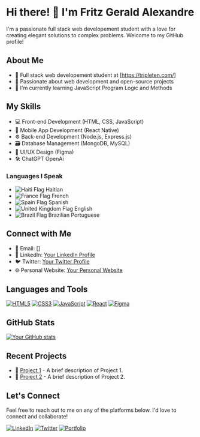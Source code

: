 <!-- Header -->
# Hi there! 👋 I'm Fritz Gerald Alexandre

I'm a passionate full stack web developement student with a love for creating elegant solutions to complex problems. Welcome to my GitHub profile!

<!-- About Me -->
## About Me

- 💼 Full stack web developement student at [https://tripleten.com/]
- 🚀 Passionate about web development and open-source projects
- 🌱 I'm currently learning JavaScript Program Logic and Methods

<!-- My Skills -->
## My Skills

- 💻 Front-end Development (HTML, CSS, JavaScript)
- 📱 Mobile App Development (React Native)
- ⚙️ Back-end Development (Node.js, Express.js)
- 🗃️ Database Management (MongoDB, MySQL)
- 🧰 UI/UX Design (Figma)
- 🛠️ ChatGPT OpenAi
  
### Languages I Speak

- ![Haiti Flag](https://restcountries.com/data/hti.svg) Haitian
- ![France Flag](https://restcountries.com/data/fra.svg) French
- ![Spain Flag](https://restcountries.com/data/esp.svg) Spanish
- ![United Kingdom Flag](https://restcountries.com/data/gbr.svg) English
- ![Brazil Flag](https://restcountries.com/data/bra.svg) Brazilian Portuguese

<!-- Connect with Me -->
## Connect with Me

- 📧 Email: []
- 💼 LinkedIn: [Your LinkedIn Profile](https://www.linkedin.com/in/fritzalexandre/)
- 🐦 Twitter: [Your Twitter Profile](https://twitter.com/fritzalexandre/)
- 🌐 Personal Website: [Your Personal Website](https://www.fritzalexandre.com/)

<!-- Languages and Tools -->
## Languages and Tools

[![HTML5](https://img.shields.io/badge/-HTML5-E34F26?style=for-the-badge&logo=html5&logoColor=white)](https://developer.mozilla.org/en-US/docs/Web/HTML)
[![CSS3](https://img.shields.io/badge/-CSS3-1572B6?style=for-the-badge&logo=css3&logoColor=white)](https://developer.mozilla.org/en-US/docs/Web/CSS)
[![JavaScript](https://img.shields.io/badge/-JavaScript-F7DF1E?style=for-the-badge&logo=javascript&logoColor=black)](https://developer.mozilla.org/en-US/docs/Web/JavaScript)
[![React](https://img.shields.io/badge/-React-61DAFB?style=for-the-badge&logo=react&logoColor=black)](https://reactjs.org/)
[![Figma](https://img.shields.io/badge/-Figma-F24E1E?style=for-the-badge&logo=figma&logoColor=white)](https://www.figma.com/)

<!-- GitHub Stats -->
## GitHub Stats

[![Your GitHub stats](https://github-readme-stats.vercel.app/api?username=fritzalexandre&show_icons=true&theme=dark)](https://github.com/fritzalexandre)

<!-- Recent Projects -->
## Recent Projects

- 🌟 [Project 1](https://github.com/FritzisFluent/se_project_aroundtheus) - A brief description of Project 1.
- 🌟 [Project 2](https://github.com/fritzalexandre/project2) - A brief description of Project 2.

<!-- Footer -->
## Let's Connect

Feel free to reach out to me on any of the platforms below. I'd love to connect and collaborate!

[![LinkedIn](https://img.shields.io/badge/-LinkedIn-0077B5?style=for-the-badge&logo=linkedin&logoColor=white)](https://www.linkedin.com/in/fritzalexandre/)
[![Twitter](https://img.shields.io/badge/-Twitter-1DA1F2?style=for-the-badge&logo=twitter&logoColor=white)](https://twitter.com/fritzalexandre/)
[![Portfolio](https://img.shields.io/badge/-Portfolio-4A90E2?style=for-the-badge&logo=portfolio&logoColor=white)](https://www.fritzisfluent.com/)
